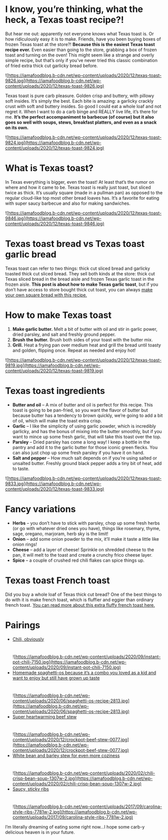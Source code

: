# **I know, you’re thinking, what the heck, a Texas toast recipe?!**

But hear me out: apparently not everyone knows what Texas toast is. Or how ridiculously easy it is to make. Friends, have you been buying boxes of frozen Texas toast at the store?! **Because this is the easiest Texas toast recipe ever.** Even easier than going to the store, grabbing a box of frozen toast and turning on the oven! This might seem like a strange and overly simple recipe, but that’s only if you’ve never tried this classic combination of fried extra thick cut garlicky bread before.

![https://iamafoodblog.b-cdn.net/wp-content/uploads/2020/12/texas-toast-9826.jpg](https://iamafoodblog.b-cdn.net/wp-content/uploads/2020/12/texas-toast-9826.jpg)

Texas toast is pure carb pleasure. Golden crisp and buttery, with pillowy soft insides. It’s simply the best. Each bite is amazing: a garlicky crackly crust with soft and buttery insides. So good I could eat a whole loaf and not regret it. When I want to do a carb binge and REALLY live life, it’s there for me. **It’s the perfect accompaniment to barbecue (of course) but it also goes so well with soups, stews, breakfast platters, and even as a snack on its own.**

![https://iamafoodblog.b-cdn.net/wp-content/uploads/2020/12/texas-toast-9824.jpg](https://iamafoodblog.b-cdn.net/wp-content/uploads/2020/12/texas-toast-9824.jpg)

# **What is Texas toast?**

In Texas everything is bigger, even the toast! At least that’s the rumor on where and how it came to be. Texas toast is really just toast, but sliced twice as thick. It’s usually square (made in a pullman pan) as opposed to the regular cloud-like top most other bread loaves has. It’s a favorite for eating with super saucy barbecue and also for making sandwiches.

![https://iamafoodblog.b-cdn.net/wp-content/uploads/2020/12/texas-toast-9846.jpg](https://iamafoodblog.b-cdn.net/wp-content/uploads/2020/12/texas-toast-9846.jpg)

# **Texas toast bread vs Texas toast garlic bread**

Texas toast can refer to two things: thick cut sliced bread and garlicky toasted thick cut sliced bread. They sell both kinds at the store: thick cut Texas sliced bread in the bread aisle and frozen Texas garlic toast in the frozen aisle. **This post is about how to make Texas garlic toast**, but if you don’t have access to store bought thick cut toast, you can always [make your own square bread with this recipe.](https://iamafoodblog.com/how-to-make-the-best-japanese-shokupan-milk-bread/)

# **How to make Texas toast**

1. **Make garlic butter.** Melt a bit of butter with oil and stir in garlic power, dried parsley, and salt and freshly ground pepper.
2. **Brush the butter.** Brush both sides of your toast with the butter mix.
3. **Grill.** Heat a frying pan over medium heat and grill the bread until toasty and golden, flipping once. Repeat as needed and enjoy hot!

![https://iamafoodblog.b-cdn.net/wp-content/uploads/2020/12/texas-toast-9819.jpg](https://iamafoodblog.b-cdn.net/wp-content/uploads/2020/12/texas-toast-9819.jpg)

# **Texas toast ingredients**

- **Butter and oil** – A mix of butter and oil is perfect for this recipe. This toast is going to be pan-fried, so you want the flavor of butter but because butter has a tendency to brown quickly, we’re going to add a bit of oil, which will make the toast extra crisp.
- **Garlic** – I like the simplicity of using garlic powder, which is incredibly garlicky, and has the bonus of mixing into the butter smoothly, but if you want to mince up some fresh garlic, that will take this toast over the top.
- **Parsley** – Dried parsley has come a long way! I keep a bottle in the pantry and add it to the garlic butter for those iconic green flecks. You can also just chop up some fresh parsley if you have it on hand.
- **Salt and pepper** – How much salt depends on if you’re using salted or unsalted butter. Freshly ground black pepper adds a tiny bit of heat, add to taste.

![https://iamafoodblog.b-cdn.net/wp-content/uploads/2020/12/texas-toast-9833.jpg](https://iamafoodblog.b-cdn.net/wp-content/uploads/2020/12/texas-toast-9833.jpg)

# **Fancy variations**

- **Herbs** – you don’t have to stick with parsley, chop up some fresh herbs (or go with whatever dried ones you have), things like rosemary, thyme, sage, oregano, marjoram, herb sky is the limit!
- **Onion** – add some onion powder to the mix, it’ll make it taste a little like onion rings!
- **Cheese** – add a layer of cheese! Sprinkle on shredded cheese to the pan, it will melt to the toast and create a crunchy frico cheese layer.
- **Spice** – a couple of crushed red chili flakes can spice things up.

# **Texas toast French toast**

Did you buy a whole loaf of Texas thick cut bread? One of the best things to do with it is make french toast, which is fluffier and eggier than ordinary french toast. [You can read more about this extra fluffy french toast here.](https://iamafoodblog.com/french-toast/)

# **Pairings**

- [Chili, obviously](https://iamafoodblog.com/instant-pot-chili/)
  #
  ![https://iamafoodblog.b-cdn.net/wp-content/uploads/2020/09/instant-pot-chili-7150.jpg](https://iamafoodblog.b-cdn.net/wp-content/uploads/2020/09/instant-pot-chili-7150.jpg)
- [Homemade spaghetti-os because it’s a combo you loved as a kid and want to enjoy but still have grown up taste](https://iamafoodblog.com/homemade-spaghettios-with-mini-meatballs/)
  #
  ![https://iamafoodblog.b-cdn.net/wp-content/uploads/2020/06/spaghetti-os-recipe-2813.jpg](https://iamafoodblog.b-cdn.net/wp-content/uploads/2020/06/spaghetti-os-recipe-2813.jpg)
- [Super heartwarming beef stew](https://iamafoodblog.com/crockpot-beef-stew/)
  #
  ![https://iamafoodblog.b-cdn.net/wp-content/uploads/2020/12/crockpot-beef-stew-0077.jpg](https://iamafoodblog.b-cdn.net/wp-content/uploads/2020/12/crockpot-beef-stew-0077.jpg)
- [White bean and barley stew for even more coziness](https://iamafoodblog.com/spicy-chili-crisp-white-bean-and-barley-stew-with-kale-and-eggs/)
  #
  ![https://iamafoodblog.b-cdn.net/wp-content/uploads/2020/02/chili-crisp-bean-soup-1307w-2.jpg](https://iamafoodblog.b-cdn.net/wp-content/uploads/2020/02/chili-crisp-bean-soup-1307w-2.jpg)
- [Saucy, sticky ribs](https://iamafoodblog.com/carolina-style-ribs-sichuan-peppercorn-recipe/)
  #
  ![https://iamafoodblog.b-cdn.net/wp-content/uploads/2017/09/carolina-style-ribs-7781w-2.jpg](https://iamafoodblog.b-cdn.net/wp-content/uploads/2017/09/carolina-style-ribs-7781w-2.jpg)

I’m literally dreaming of eating some right now…I hope some carb-y delicious heaven is in your future.
